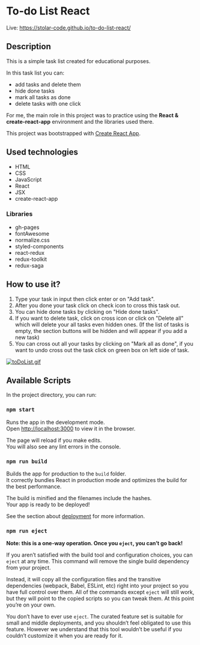 # To-do List React

Live: https://stolar-code.github.io/to-do-list-react/
## Description
This is a simple task list created for educational purposes.<br>

In this task list you can:
- add tasks and delete them
- hide done tasks
- mark all tasks as done
- delete tasks with one click

For me, the main role in this project was to practice using the **React & create-react-app** environment and the libraries used there. 

This project was bootstrapped with [Create React App](https://github.com/facebook/create-react-app).

##  Used technologies
 - HTML
 - CSS
 - JavaScript
 - React
 - JSX
 - create-react-app
 
### Libraries
 - gh-pages
 - fontAwesome
 - normalize.css
 - styled-components
 - react-redux
 - redux-toolkit
 - redux-saga

## How to use it?
 1. Type your task in input then click enter or on "Add task".
 2. After you done your task click on check icon to cross this task out.
 3. You can hide done tasks by clicking on "Hide done tasks".
 4. If you want to delete task, click on cross icon or click on "Delete all" which will delete your all tasks even hidden ones. 
 (If the list of tasks is empty, the section buttons will be hidden and will appear if you add a new task)
 5. You can cross out all your tasks by clicking on "Mark all as done", if you want to undo cross out the task click on green box on left side of task.
 
[![toDoList.gif](https://i.postimg.cc/1Xd49dkg/toDoList.gif)](https://postimg.cc/9wGcbLFV)

## Available Scripts

In the project directory, you can run:

### `npm start`

Runs the app in the development mode.\
Open [http://localhost:3000](http://localhost:3000) to view it in the browser.

The page will reload if you make edits.\
You will also see any lint errors in the console.

### `npm run build`

Builds the app for production to the `build` folder.\
It correctly bundles React in production mode and optimizes the build for the best performance.

The build is minified and the filenames include the hashes.\
Your app is ready to be deployed!

See the section about [deployment](https://facebook.github.io/create-react-app/docs/deployment) for more information.

### `npm run eject`

**Note: this is a one-way operation. Once you `eject`, you can’t go back!**

If you aren’t satisfied with the build tool and configuration choices, you can `eject` at any time. This command will remove the single build dependency from your project.

Instead, it will copy all the configuration files and the transitive dependencies (webpack, Babel, ESLint, etc) right into your project so you have full control over them. All of the commands except `eject` will still work, but they will point to the copied scripts so you can tweak them. At this point you’re on your own.

You don’t have to ever use `eject`. The curated feature set is suitable for small and middle deployments, and you shouldn’t feel obligated to use this feature. However we understand that this tool wouldn’t be useful if you couldn’t customize it when you are ready for it.
